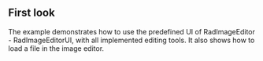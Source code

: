 ##  First look 
The example demonstrates how to use the predefined UI of RadImageEditor - RadImageEditorUI, with all implemented editing tools. It also shows how to load a file in the image editor.